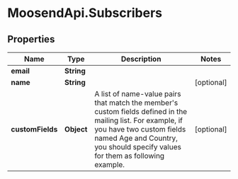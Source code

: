 # MoosendApi.Subscribers

## Properties
Name | Type | Description | Notes
------------ | ------------- | ------------- | -------------
**email** | **String** |  | 
**name** | **String** |  | [optional] 
**customFields** | **Object** | A list of name-value pairs that match the member&#39;s custom fields defined in the mailing list.  For example, if you have two custom fields named Age and Country, you should specify values for them as following example. | [optional] 


